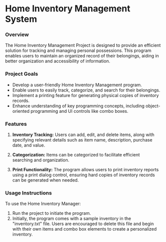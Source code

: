 # Home Inventory Management System

### Overview
The Home Inventory Management Project is designed to provide an efficient solution for tracking and managing personal possessions. This program enables users to maintain an organized record of their belongings, aiding in better organization and accessibility of information.

### Project Goals
- Develop a user-friendly Home Inventory Management program.
- Enable users to easily track, categorize, and search for their belongings.
- Implement a printing feature for generating physical copies of inventory records.
- Enhance understanding of key programming concepts, including object-oriented programming and UI controls like combo boxes.

### Features
1. **Inventory Tracking:** Users can add, edit, and delete items, along with specifying relevant details such as item name, description, purchase date, and value.

2. **Categorization:** Items can be categorized to facilitate efficient searching and organization.

3. **Print Functionality:** The program allows users to print inventory reports using a print dialog control, ensuring hard copies of inventory records can be generated when needed.

### Usage Instructions
To use the Home Inventory Manager:
1. Run the project to initiate the program.
2. Initially, the program comes with a sample inventory in the "inventory.txt" file. Users are encouraged to delete this file and begin with their own items and combo box elements to create a personalized inventory.

